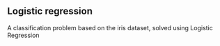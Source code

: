 ## Logistic regression

A classification problem based on the iris dataset, solved using Logistic Regression


